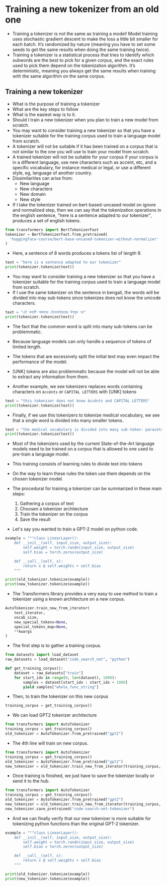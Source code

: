 # Training a new tokenizer from an old one

- Training a tokenizer is not the same as training a model! Model training uses stochastic gradient descent to make the loss a little bit smaller for each batch. It’s randomized by nature (meaning you have to set some seeds to get the same results when doing the same training twice). 
- Training a tokenizer is a statistical process that tries to identify which subwords are the best to pick for a given corpus, and the exact rules used to pick them depend on the tokenization algorithm. It’s deterministic, meaning you always get the same results when training with the same algorithm on the same corpus.

## Training a new tokenizer

- What is the purpose of training a tokenizer 
- What are the key steps to follow
- What is the easiest way is to it.
- Should I train a new tokenizer when you plan to train a new model from scratch.
- You may want to consider training a new tokenizer so that you have a tokenizer suitable for the training corpus used to train a language model from scratch.
- A tokenizer will not be suitable if it has been trained on a corpus that is not similar to the one you will use to train your model from scratch.
- A trained tokenizer will not be suitable for your corpus if your corpus is in a different language, use new characters such as accent, etc, and a specific vocabulary, for instance medical or legal, or use a different style, eg, language of another country.
- Dissimilarities can arise from:
    - New language
    - New characters
    - New domain
    - New style
- If I take the tokenizer trained on bert-based-uncased model on ignore and normalized step, then we can say that the tokenization operations in the english sentence, "here is a sentence adapted to our tokenizer", produces a set of english tokens.

``` py
from transformers import BertTokenizerFast
tokenizer = BertTokenizerFast.from_pretrained(
  'huggingface-course/bert-base-uncased-tokenizer-without-normalizer'
)
```

- Here, a sentence of 8 words produces a tokens list of length 9.

``` py
text = "here is a sentence adapted to our tokenizer"
print(tokenizer.tokenize(text))
```

- You may want to consider training a new tokenizer so that you have a tokenizer suitable for the training corpus used to train a language model from scratch.
- If I use the same tokenizer on the sentence in bengali, the words will be divided into may sub-tokens since tokenizes does not know the unicode characters.

``` py
text = "এই বাক্যটি আমাদের টোকেনাইজারের উপযুক্ত নয়"
print(tokenizer.tokenize(text))
```

- The fact that the common word is split into many sub-tokens can be problemmatic.
- Because language models can only handle a sequence of tokens of limited length.
- The tokens that are excessively split the initial text may even impact the performance of the model.
- [UNK] tokens are also problemmatic because the model will not be able to extract any information from them.

- Another example, we see tokenizers replaces words containing characters on `àccënts` or `CAPITAL LETTERS` with [UNK] tokens

``` py
text = "this tokenizer does not know àccënts and CAPITAL LETTERS"
print(tokenizer.tokenize(text))
```

- Finally, if we use this tokenizers to tokenize medical vocabulary, we see that a single word is divided into many smaller tokens.

``` py
text = "the medical vocabulary is divided into many sub-token: paracetamol, phrayngitis"
print(tokenizer.tokenize(text))
```

- Most of the tokenizers used by the current State-of-the-Art language models need to be trained on a corpus that is allowed to one used to pre-train a language model.
- This training consists of learning rules to divide text into tokens 
- On the way to learn these rules the token use them depends on the chosen tokenizer model.

- The procedural for training a tokenizer can be summarized in these main steps:
    1. Gathering a corpus of text
    2. Choosen a tokenizer architecture
    3. Train the tokenizer on the corpus
    4. Save the result 

- Let's say you wanted to train a GPT-2 model on python code.

``` py
example = """class LinearLayer():
    def __init__(self, input_size, output_size):
        self.weight = torch.randn(input_size, output_size)
        self.bias = torch.zeros(output_size)

    def __call__(self, x):
        return x @ self.weights + self.bias
    """

print(old_tokenizer.tokenize(example))
print(new_tokenizer.tokenize(example))
```

- The Transformers library provides a very easy to use method to train a tokenizer using a known architecture on a new corpus.

``` py
AutoTokenizer.train_new_from_iterator(
    text_iterator,
    vocab_size,
    new_special_tokens=None,
    special_tokens_map=None,
    **kwargs
)
```

- The first step is to gather a training corpus.

``` py
from datasets import load_dataset
raw_datasets = load_dataset("code_search_net", "python")
```

``` py
def get_training_corpus():
    dataset = raw_datasets["train"]
    for start_idx in range(0, len(dataset), 1000):
        samples = dataset[start_idx : start_idx + 1000]
        yield samples["whole_func_string"]
```

- Then, to train the tokenizer on this new corpus

``` py
training_corpus = get_training_corpus()
```

- We can load GPT2 tokenizer architecture

``` py
from transformers import AutoTokenizer
training_corpus = get_training_corpus()
old_tokenizer = AutoTokenizer.from_pretrained("gpt2")
```

- The 4th line will train on new corpus.

``` py
from transformers import AutoTokenizer
training_corpus = get_training_corpus()
old_tokenizer = AutoTokenizer.from_pretrained("gpt2")
new_tokenizer = old_tokenizer.train_new_from_iterator(training_corpus, 52000)
```

- Once training is finished, we just have to save the tokenizer locally or send it to the hub.

``` py
from transformers import AutoTokenizer
training_corpus = get_training_corpus()
old_tokenizer = AutoTokenizer.from_pretrained("gpt2")
new_tokenizer = old_tokenizer.train_new_from_iterator(training_corpus, 52000)
new_tokenizer.save_pretrained("code-search-net-tokenizer")
```

- And we can finally verify that our new tokenizer is more suitable for tokenizing python functions than the original GPT-2 tokenizer.

``` py
example = """class LinearLayer():
    def __init__(self, input_size, output_size):
        self.weight = torch.randn(input_size, output_size)
        self.bias = torch.zeros(output_size)

    def __call__(self, x):
        return x @ self.weights + self.bias
    """

print(old_tokenizer.tokenize(example))
print(new_tokenizer.tokenize(example))
```


